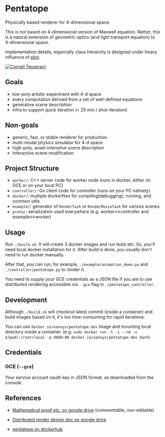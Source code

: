 # Pentatope
Physically based renderer for 4-dimensional space.

This is *not* based on 4-dimensional version of Maxwell equation.
Rather, this is a natural extension of geometric optics
(and light transport equation) to 4-dimensional space.


Implementation details, especially class hierarchy is designed under
heavy influence of [pbrt](http://www.pbrt.org/).

[![Cornell Tesseract](http://img.youtube.com/vi/1hU7nIOKnDw/0.jpg)](https://www.youtube.com/watch?v=1hU7nIOKnDw)

## Goals
* low-poly artistic experiment with 4-d space
* every computation derived from a set of well-defined equations
* generative scene description
* infra to support quick iteration (< 25 min / shot-iteration)

## Non-goals
* generic, fast, or stable renderer for production
* multi-modal physics simulator for 4-d space
* high-poly, asset-intenstive scene description
* interactive scene modification

## Project Structure
* `worker/`: C++ server code for worker node (runs in docker, either on GCE or on your local PC)
* `controller/`: Go client code for controller (runs on your PC natively)
* `docker/`: multiple dockerfiles for compiling(debugging), running, and common utils
* `example/`: generator of `RenderTask` or `RenderMovieTask` for various scenes
* `proto/`: serialization used everywhere (e.g. worker<->controller and example<->worker)

## Usage
Run `./build.sh`. It will create 3 docker images and run tests etc.
So, you'll need local docker installation for it. After build is done,
you usually don't need to run docker manually.

After that, you can run, for example, `./example/animation_demo.py` and `./controller/pentatope.py` to render it.

You need to supply your GCE credentials as a JSON file
if you are to use distributed rendering accessible via `--gce` flag in
`./pentatope_controller`.


## Development
Although `./build.sh` will checkout latest commit (inside a container) and
build images based on it, it's too time-consuming for rapid iterations.

You can use `docker.io/xanxys/pentatope-dev` image and mounting local directory inside
a container. (e.g. `sudo docker run -t -i --rm -v $(pwd):/root/local -p 8080:80 docker.io/xanxys/pentatope-dev bash`)

## Credentials

### GCE (`--gce`)
Your service account oauth key in JSON format, as downloaded from the console.


## References
* [Mathematical proof etc. on google drive](https://docs.google.com/document/d/1lfWarQdW_cZsIxPnigJCLeeWBzgZ6UGsgGNOq_5b1J8/edit?usp=sharing) (commentable, non-editable)

* [Distributed render design doc on google drive](https://docs.google.com/document/d/1dSuWV-QI-f7r1uMlOeKNSTRCkkonnYRANqP-lg-rEHk/edit?usp=sharing)

* [pentatope on dockerhub](https://registry.hub.docker.com/u/xanxys/pentatope/)

